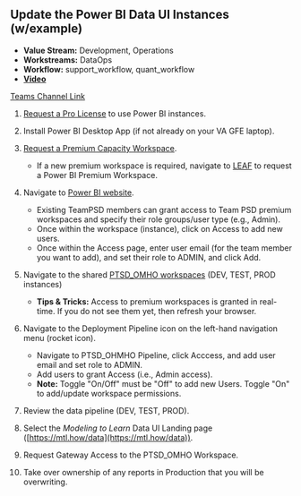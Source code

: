 ## Update the Power BI Data UI Instances (w/example)

- **Value Stream:** Development, Operations
- **Workstreams:** DataOps
- **Workflow:** support_workflow, quant_workflow
- [**Video**](https://dvagov.sharepoint.com/sites/teampsd_vha/_layouts/15/stream.aspx?id=%2Fsites%2Fteampsd%5Fvha%2FShared%20Documents%2Ftraining%5Fworkgroup%2FRecordings%2F7%2E12%5Fupdate%5Fpower%5Fbi%5Finstances%2D20221020%5F110222%2DMeeting%20Recording%2Emp4)

[Teams Channel Link](https://teams.microsoft.com/l/message/19:1dea54c6db60416e8985ba6bf7bb7883@thread.skype/1654547445989?tenantId=e95f1b23-abaf-45ee-821d-b7ab251ab3bf&groupId=1db500d5-0d01-4254-af42-ad3f78bafacd&parentMessageId=1654547445989&teamName=teampsd_vha&channelName=quant_workflow&createdTime=1654547445989)

1. [Request a Pro License](https://dvagov.sharepoint.com/sites/OITBISL/PowerBI/SitePages/Power-BI-Pro-License.aspx?xsdata=MDV8MDF8fGUxNjc2MTkxZGI2NjQ1ZTI3YWI3MDhkYWFkNDgyMmQxfGU5NWYxYjIzYWJhZjQ1ZWU4MjFkYjdhYjI1MWFiM2JmfDF8MHw2MzgwMTI4MjI1NTk3NTA4Mzl8R29vZHxWR1ZoYlhOVFpXTjFjbWwwZVZObGNuWnBZMlY4ZXlKV0lqb2lNQzR3TGpBd01EQWlMQ0pRSWpvaVYybHVNeklpTENKQlRpSTZJazkwYUdWeUlpd2lWMVFpT2pFeGZRPT18MXxNVGs2WkRFMU1UTXpabUptWWpSa05HTXpZVGhqT0RFM01ERXlPVEppTVRnNU1HUkFkR2h5WldGa0xuTnJlWEJsfHw%3D&sdata=eUpvTTUvajZHWG5OYVdVZFBQV05RREZCdnJtZkZkcGVVOG52djBDOXhxQT0%3D) to use Power BI instances.
2. Install Power BI Desktop App (if not already on your VA GFE laptop).
3. [Request a Premium Capacity Workspace](https://dvagov.sharepoint.com/sites/OITBISL/PowerBI/SitePages/Premium-Capacity-Workspaces.aspx?xsdata=MDV8MDF8fDc5NmRlZWEzMTc1MTQyYzBjMmFhMDhkYWIyYzY4YzQ2fGU5NWYxYjIzYWJhZjQ1ZWU4MjFkYjdhYjI1MWFiM2JmfDF8MHw2MzgwMTg4NjMwNTMwNjI4MjZ8R29vZHxWR1ZoYlhOVFpXTjFjbWwwZVZObGNuWnBZMlY4ZXlKV0lqb2lNQzR3TGpBd01EQWlMQ0pRSWpvaVYybHVNeklpTENKQlRpSTZJazkwYUdWeUlpd2lWMVFpT2pFeGZRPT18MXxNVGs2WkRFMU1UTXpabUptWWpSa05HTXpZVGhqT0RFM01ERXlPVEppTVRnNU1HUkFkR2h5WldGa0xuTnJlWEJsfHw%3D&sdata=SSs2YkMyNm94MU5FOUNQaURTN0Vtc0dIUlVMZDh5cFNtKy9WYUI2QnduMD0%3D).
    - If a new premium workspace is required, navigate to [LEAF](https://leaf.va.gov) to request a Power BI Premium Workspace.
4. Navigate to [Power BI website](https://app.powerbigov.us/home).
    - Existing TeamPSD members can grant access to Team PSD premium workspaces and specify their role groups/user type (e.g., Admin).
    - Once within the workspace (instance), click on Access to add new users.
    - Once within the Access page, enter user email (for the team member you want to add), and set their role to ADMIN, and click Add.
5. Navigate to the shared [PTSD_OMHO workspaces](https://app.powerbigov.us/home) (DEV, TEST, PROD instances)
    - **Tips & Tricks:** Access to premium workspaces is granted in real-time. If you do not see them yet, then refresh your browser.

6. Navigate to the Deployment Pipeline icon on the left-hand navigation menu (rocket icon).
    - Navigate to PTSD_OHMHO Pipeline, click Acccess, and add user email and set role to ADMIN.
    - Add users to grant Access (i.e., Admin access).
    - **Note:** Toggle "On/Off" must be "Off" to add new Users. Toggle "On" to add/update workspace permissions.

7. Review the data pipeline (DEV, TEST, PROD).
8. Select the _Modeling to Learn_ Data UI Landing page ([https://mtl.how/data](https://mtl.how/data)).
9. Request Gateway Access to the PTSD_OMHO Workspace.
10. Take over ownership of any reports in Production that you will be overwriting.
